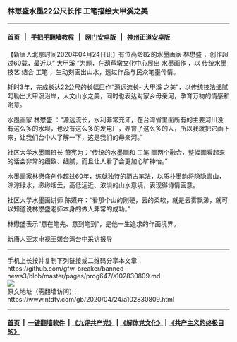 ### 林懋盛水墨22公尺长作 工笔描绘大甲溪之美
------------------------

#### [首页](https://github.com/gfw-breaker/banned-news3/blob/master/README.md) &nbsp;&nbsp;|&nbsp;&nbsp; [手把手翻墙教程](https://github.com/gfw-breaker/guides/wiki) &nbsp;&nbsp;|&nbsp;&nbsp; [网门安卓版](https://github.com/oGate2/oGate) &nbsp;&nbsp;|&nbsp;&nbsp; [神州正道安卓版](https://github.com/SzzdOgate/update) 



<div><div class="post_content" itemprop="articleBody">
 <p>
  【新唐人北京时间2020年04月24日讯】有位高龄82的水墨画家
  <ok href="https://www.ntdtv.com/gb/林懋盛.htm">
   林懋盛
  </ok>
  ，创作超过60载，最近以“
  <ok href="https://www.ntdtv.com/gb/大甲溪.htm">
   大甲溪
  </ok>
  ”为题，在葫芦墩文化中心展出
  <ok href="https://www.ntdtv.com/gb/水墨画作.htm">
   水墨画作
  </ok>
  ，以
  <ok href="https://www.ntdtv.com/gb/传统水墨技艺.htm">
   传统水墨技艺
  </ok>
  结合
  <ok href="https://www.ntdtv.com/gb/工笔.htm">
   工笔
  </ok>
  ，生动刻画出山水，透过作品与民众笔墨传情。
 </p>
 <p>
  耗时3年，完成长达22公尺的长幅巨作“源远流长-
  <ok href="https://www.ntdtv.com/gb/大甲溪.htm">
   大甲溪
  </ok>
  之美”，以传统技法细腻勾勒出大甲溪沿岸，人文山水之美，同时也表达对家乡母亲河，孕育万物的情感和谢意。
 </p>
 <p>
  水墨画家
  <ok href="https://www.ntdtv.com/gb/林懋盛.htm">
   林懋盛
  </ok>
  ：“源远流长，水利非常充沛，在台湾省里面所有的主要河川没有这么多的水坝，也没有这么多的发电厂，养育了这么多的人，所以我就把它画下来，让我们台中人了解一下，这是我们的母亲河。”
 </p>
 <p>
  社区大学水墨画班长 萧宪为：“传统的水墨画和
  <ok href="https://www.ntdtv.com/gb/工笔.htm">
   工笔
  </ok>
  画两个融合，整幅画看起来的话会非常的细致、细腻，而且让人看了会更加心旷神怡。”
 </p>
 <p>
  水墨画家林懋盛创作超过60年，练就独特的简古笔法，以质朴墨韵将隐隐青山，淙淙绿水，缈缈烟云，高低远近、浓淡的山水意境，表现得诗情画意。
 </p>
 <p>
  社区大学水墨画讲师 陈嬿卉：“看那个山的刚硬，云的柔软，就是云雾飘渺，就可以知道说林懋盛老师本身的做人非常的成功。”
 </p>
 <p>
  林懋盛表示“意在笔先、意到笔到”，是他一生追求的作画境界。
 </p>
 <p>
  新唐人亚太电视王媛台湾台中采访报导
 </p>
 <div class="single_ad">
 </div>
</div>
</div>
<hr/>
手机上长按并复制下列链接或二维码分享本文章：<br/>
https://github.com/gfw-breaker/banned-news3/blob/master/pages/prog647/a102830809.md <br/>
<a href='https://github.com/gfw-breaker/banned-news3/blob/master/pages/prog647/a102830809.md'><img src='https://github.com/gfw-breaker/banned-news3/blob/master/pages/prog647/a102830809.md.png'/></a> <br/>
原文地址（需翻墙访问）：https://www.ntdtv.com/gb/2020/04/24/a102830809.html


------------------------
#### [首页](https://github.com/gfw-breaker/banned-news3/blob/master/README.md) &nbsp;|&nbsp; [一键翻墙软件](https://github.com/gfw-breaker/nogfw/blob/master/README.md) &nbsp;| [《九评共产党》](https://github.com/gfw-breaker/9ping.md/blob/master/README.md#九评之一评共产党是什么) | [《解体党文化》](https://github.com/gfw-breaker/jtdwh.md/blob/master/README.md) | [《共产主义的终极目的》](https://github.com/gfw-breaker/gczydzjmd.md/blob/master/README.md)


<img src='http://gfw-breaker.win/banned-news3/pages/prog647/a102830809.md' width='0px' height='0px'/>